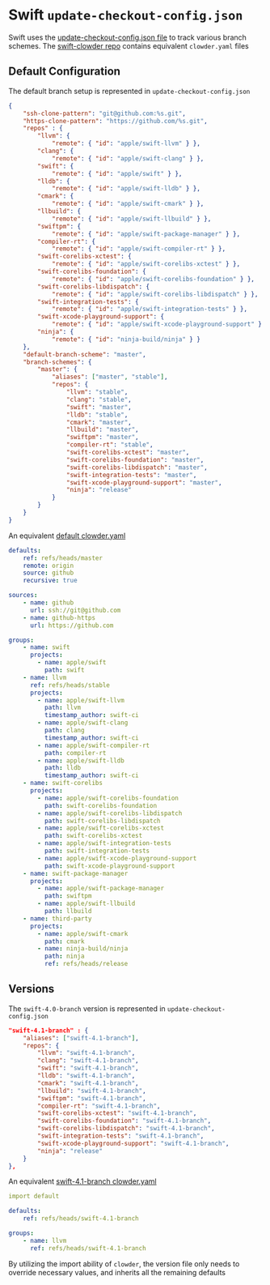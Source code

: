 # Swift `update-checkout-config.json`

Swift uses the [update-checkout-config.json file](https://github.com/apple/swift/blob/master/utils/update-checkout-config.json) to track various branch schemes. The [swift-clowder repo](https://github.com/JrGoodle/swift-clowder/tree/swift) contains equivalent `clowder.yaml` files

## Default Configuration

The default branch setup is represented in `update-checkout-config.json`

```json
{
    "ssh-clone-pattern": "git@github.com:%s.git",
    "https-clone-pattern": "https://github.com/%s.git",
    "repos" : {
        "llvm": {
            "remote": { "id": "apple/swift-llvm" } },
        "clang": {
            "remote": { "id": "apple/swift-clang" } },
        "swift": {
            "remote": { "id": "apple/swift" } },
        "lldb": {
            "remote": { "id": "apple/swift-lldb" } },
        "cmark": {
            "remote": { "id": "apple/swift-cmark" } },
        "llbuild": {
            "remote": { "id": "apple/swift-llbuild" } },
        "swiftpm": {
            "remote": { "id": "apple/swift-package-manager" } },
        "compiler-rt": {
            "remote": { "id": "apple/swift-compiler-rt" } },
        "swift-corelibs-xctest": {
            "remote": { "id": "apple/swift-corelibs-xctest" } },
        "swift-corelibs-foundation": {
            "remote": { "id": "apple/swift-corelibs-foundation" } },
        "swift-corelibs-libdispatch": {
            "remote": { "id": "apple/swift-corelibs-libdispatch" } },
        "swift-integration-tests": {
            "remote": { "id": "apple/swift-integration-tests" } },
        "swift-xcode-playground-support": {
            "remote": { "id": "apple/swift-xcode-playground-support" } },
        "ninja": {
            "remote": { "id": "ninja-build/ninja" } }
    },
    "default-branch-scheme": "master",
    "branch-schemes": {
        "master": {
            "aliases": ["master", "stable"],
            "repos": {
                "llvm": "stable",
                "clang": "stable",
                "swift": "master",
                "lldb": "stable",
                "cmark": "master",
                "llbuild": "master",
                "swiftpm": "master",
                "compiler-rt": "stable",
                "swift-corelibs-xctest": "master",
                "swift-corelibs-foundation": "master",
                "swift-corelibs-libdispatch": "master",
                "swift-integration-tests": "master",
                "swift-xcode-playground-support": "master",
                "ninja": "release"
            }
        }
    }
}
```

An equivalent [default clowder.yaml](https://github.com/JrGoodle/swift-clowder/blob/master/clowder.yaml)

```yaml
defaults:
    ref: refs/heads/master
    remote: origin
    source: github
    recursive: true

sources:
    - name: github
      url: ssh://git@github.com
    - name: github-https
      url: https://github.com

groups:
    - name: swift
      projects:
        - name: apple/swift
          path: swift
    - name: llvm
      ref: refs/heads/stable
      projects:
        - name: apple/swift-llvm
          path: llvm
          timestamp_author: swift-ci
        - name: apple/swift-clang
          path: clang
          timestamp_author: swift-ci
        - name: apple/swift-compiler-rt
          path: compiler-rt
        - name: apple/swift-lldb
          path: lldb
          timestamp_author: swift-ci
    - name: swift-corelibs
      projects:
        - name: apple/swift-corelibs-foundation
          path: swift-corelibs-foundation
        - name: apple/swift-corelibs-libdispatch
          path: swift-corelibs-libdispatch
        - name: apple/swift-corelibs-xctest
          path: swift-corelibs-xctest
        - name: apple/swift-integration-tests
          path: swift-integration-tests
        - name: apple/swift-xcode-playground-support
          path: swift-xcode-playground-support
    - name: swift-package-manager
      projects:
        - name: apple/swift-package-manager
          path: swiftpm
        - name: apple/swift-llbuild
          path: llbuild
    - name: third-party
      projects:
        - name: apple/swift-cmark
          path: cmark
        - name: ninja-build/ninja
          path: ninja
          ref: refs/heads/release
```

## Versions

The `swift-4.0-branch` version is represented in `update-checkout-config.json`

```json
"swift-4.1-branch" : {
    "aliases": ["swift-4.1-branch"],
    "repos": {
        "llvm": "swift-4.1-branch",
        "clang": "swift-4.1-branch",
        "swift": "swift-4.1-branch",
        "lldb": "swift-4.1-branch",
        "cmark": "swift-4.1-branch",
        "llbuild": "swift-4.1-branch",
        "swiftpm": "swift-4.1-branch",
        "compiler-rt": "swift-4.1-branch",
        "swift-corelibs-xctest": "swift-4.1-branch",
        "swift-corelibs-foundation": "swift-4.1-branch",
        "swift-corelibs-libdispatch": "swift-4.1-branch",
        "swift-integration-tests": "swift-4.1-branch",
        "swift-xcode-playground-support": "swift-4.1-branch",
        "ninja": "release"
    }
},
```

An equivalent [swift-4.1-branch clowder.yaml](https://github.com/JrGoodle/swift-clowder/blob/master/versions/swift-4.1-branch/clowder.yaml)

```yaml
import default

defaults:
    ref: refs/heads/swift-4.1-branch

groups:
    - name: llvm
      ref: refs/heads/swift-4.1-branch
```

By utilizing the import ability of `clowder`, the version file only needs to override necessary values, and inherits all the remaining defaults
